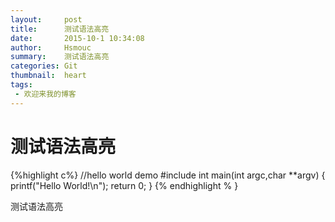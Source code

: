```yaml
---
layout:     post
title:      测试语法高亮
date:       2015-10-1 10:34:08
author:     Hsmouc
summary:    测试语法高亮
categories: Git
thumbnail:  heart
tags:
 - 欢迎来我的博客
---
```

<h1>测试语法高亮</h1>
<p>
{%highlight c%}
//hello world demo
#include<stdio.h>
int main(int argc,char **argv)
{
   printf("Hello World!\n");
   return 0;
}
{% endhighlight % }
</p>
<p>测试语法高亮</p>
